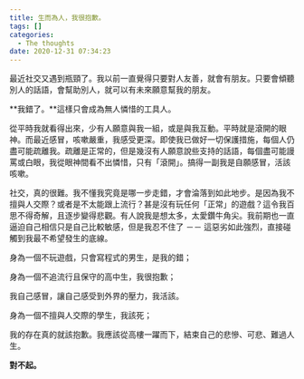 ```yaml
---
title: 生而為人，我很抱歉。
tags: []
categories:
  - The thoughts
date: 2020-12-31 07:34:23
---
```


最近社交又遇到瓶頸了。我以前一直覺得只要對人友善，就會有朋友。只要會傾聽別人的話語，會幫助別人，就可以有未來願意幫我的朋友。

**我錯了。**這樣只會成為無人憐惜的工具人。

<!-- more -->

從平時我就看得出來，少有人願意與我一組，或是與我互動。平時就是滾開的眼神。而最近感冒，咳嗽嚴重，我感受更深。即使我已做好一切保護措施，每個人仍盡可能疏離我。疏離是正常的，但是幾沒有人願意說些支持的話語，每個盡可能謾罵或白眼，我從眼神間看不出憐惜，只有「滾開」。搞得一副我是自願感冒，活該咳嗽。

社交，真的很難。我不懂我究竟是哪一步走錯，才會淪落到如此地步。是因為我不擅與人交際？或者是不太能跟上流行？甚是沒有玩任何「正常」的遊戲？這令我百思不得奇解，且逐步變得悲觀。有人說我是想太多，太愛鑽牛角尖。我前期也一直逼迫自己相信只是自己比較敏感，但是我忍不住了 －－ 這惡劣如此強烈，直接碰觸到我最不希望發生的底線。

身為一個不玩遊戲，只會寫程式的男生，是我的錯；

身為一個不追流行且保守的高中生，我很抱歉；

我自己感冒，讓自己感受到外界的壓力，我活該。

身為一個不擅與人交際的學生，我該死；

我的存在真的就該抱歉。我應該從高樓一躍而下，結束自己的悲慘、可悲、難過人生。

**對不起。**
